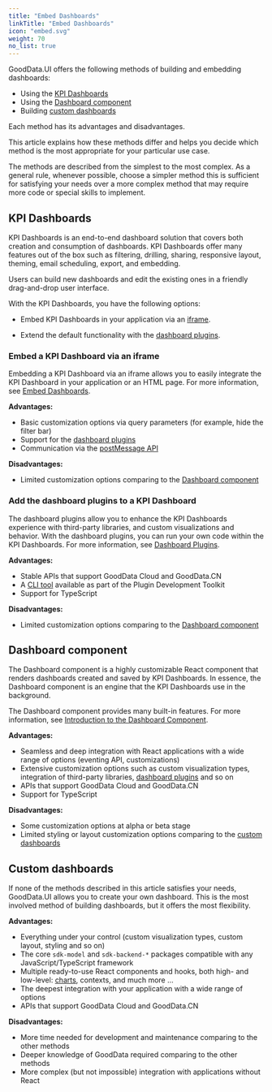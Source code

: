 ```yaml
---
title: "Embed Dashboards"
linkTitle: "Embed Dashboards"
icon: "embed.svg"
weight: 70
no_list: true
---
```


GoodData.UI offers the following methods of building and embedding dashboards:

- Using the [KPI Dashboards](#kpi-dashboards)
- Using the [Dashboard component](#dashboard-component)
- Building [custom dashboards](#custom-dashboards)

Each method has its advantages and disadvantages.

This article explains how these methods differ and helps you decide which method is the most appropriate for your particular use case.

The methods are described from the simplest to the most complex. As a general rule, whenever possible, choose a simpler method this is sufficient for satisfying your needs over a more complex method that may require more code or special skills to implement.

## KPI Dashboards

KPI Dashboards is an end-to-end dashboard solution that covers both creation and consumption of dashboards. KPI Dashboards offer many features out of the box such as filtering, drilling, sharing, responsive layout, theming, email scheduling, export, and embedding.

Users can build new dashboards and edit the existing ones in a friendly drag-and-drop user interface.

With the KPI Dashboards, you have the following options:

- Embed KPI Dashboards in your application via an [iframe](#embed-a-kpi-dashboard-via-an-iframe).

- Extend the default functionality with the [dashboard plugins](#add-the-dashboard-plugins-to-a-kpi-dashboard).

### Embed a KPI Dashboard via an iframe

Embedding a KPI Dashboard via an iframe allows you to easily integrate the KPI Dashboard in your application or an HTML page.
For more information, see [Embed Dashboards](https://help.gooddata.com/pages/viewpage.action?pageId=81962320).

**Advantages:**
- Basic customization options via query parameters (for example, hide the filter bar)
- Support for the [dashboard plugins](#add-the-dashboard-plugins-to-a-kpi-dashboard)
- Communication via the [postMessage API](https://developer.mozilla.org/en-US/docs/Web/API/Window/postMessage)

**Disadvantages:**
- Limited customization options comparing to the [Dashboard component](#dashboard-component)

### Add the dashboard plugins to a KPI Dashboard

The dashboard plugins allow you to enhance the KPI Dashboards experience with third-party libraries, and custom visualizations and behavior.
With the dashboard plugins, you can run your own code within the KPI Dashboards. For more information, see [Dashboard Plugins](../../references/dashboard_component/dashboard_plugins/).

**Advantages:**
- Stable APIs that support GoodData Cloud and GoodData.CN
- A [CLI tool](../../references/dashboard_component/dashboard_plugins/#getting-started) available as part of the Plugin Development Toolkit
- Support for TypeScript

**Disadvantages:**
- Limited customization options comparing to the [Dashboard component](../../references/dashboard_component/)

## Dashboard component

The Dashboard component is a highly customizable React component that renders dashboards created and saved by KPI Dashboards. In essence, the Dashboard component is an engine that the KPI Dashboards use in the background.

The Dashboard component provides many built-in features. For more information, see [Introduction to the Dashboard Component](../../references/dashboard_component/).

**Advantages:**
- Seamless and deep integration with React applications with a wide range of options (eventing API, customizations)
- Extensive customization options such as custom visualization types, integration of third-party libraries, [dashboard plugins](#add-the-dashboard-plugins-to-a-kpi-dashboard) and so on
- APIs that support GoodData Cloud and GoodData.CN
- Support for TypeScript

**Disadvantages:**
- Some customization options at alpha or beta stage
- Limited styling or layout customization options comparing to the [custom dashboards](#custom-dashboards)

## Custom dashboards

If none of the methods described in this article satisfies your needs, GoodData.UI allows you to create your own dashboard.
This is the most involved method of building dashboards, but it offers the most flexibility.

**Advantages:**
- Everything under your control (custom visualization types, custom layout, styling and so on)
- The core `sdk-model` and `sdk-backend-*` packages compatible with any JavaScript/TypeScript framework
- Multiple ready-to-use React components and hooks, both high- and low-level: [charts](../../references/visual_components/), contexts, and much more ...
- The deepest integration with your application with a wide range of options
- APIs that support GoodData Cloud and GoodData.CN

**Disadvantages:**
- More time needed for development and maintenance comparing to the other methods
- Deeper knowledge of GoodData required comparing to the other methods
- More complex (but not impossible) integration with applications without React